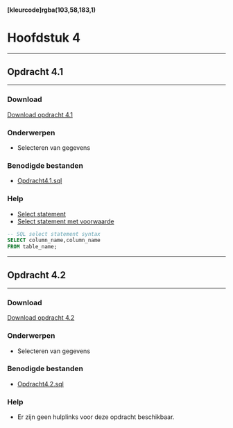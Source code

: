 #### [kleurcode]rgba(103,58,183,1)

# Hoofdstuk 4

---
## Opdracht 4.1
---

### Download
<a href="https://elo.kw1c.nl/CMS/Studie/811%20ICT-Academie/811%20VakkenInhoud/%5BB.26%20SQL%5D%20SQL%20%20Databases/25187%20%C2%A0%20Applicatie-%20en%20mediaontwikkelaar/Periode%2003/Productie/02.%20Opdrachten/Hoofdstuk04/Opdracht%204.1.pdf" target="_blank">Download opdracht 4.1</a>

### Onderwerpen
*   Selecteren van gegevens

### Benodigde bestanden
*   <a href="https://elo.kw1c.nl/CMS/Studie/811%20ICT-Academie/811%20VakkenInhoud/%5BB.26%20SQL%5D%20SQL%20%20Databases/25187%20%C2%A0%20Applicatie-%20en%20mediaontwikkelaar/Periode%2003/Productie/02.%20Opdrachten/Hoofdstuk04/Resources/opdracht4.1.rar" target="_blank">Opdracht4.1.sql </a> 

### Help
*   <a href="https://www.w3schools.com/sql/sql_select.asp" target="_blank">Select statement </a> 
*   <a href="https://www.w3schools.com/sql/sql_where.asp" target="_blank">Select statement met voorwaarde </a>

```sql
-- SQL select statement syntax
SELECT column_name,column_name
FROM table_name;

```

---
## Opdracht 4.2
---

### Download
<a href="https://elo.kw1c.nl/CMS/Studie/811%20ICT-Academie/811%20VakkenInhoud/%5BB.26%20SQL%5D%20SQL%20%20Databases/25187%20%C2%A0%20Applicatie-%20en%20mediaontwikkelaar/Periode%2003/Productie/02.%20Opdrachten/Hoofdstuk03/Opdracht%203.2.pdf" target="_blank">Download opdracht 4.2</a>

### Onderwerpen
*   Selecteren van gegevens

### Benodigde bestanden
*   <a href="https://elo.kw1c.nl/CMS/Studie/811%20ICT-Academie/811%20VakkenInhoud/%5BB.26%20SQL%5D%20SQL%20%20Databases/25187%20%C2%A0%20Applicatie-%20en%20mediaontwikkelaar/Periode%2003/Productie/02.%20Opdrachten/Hoofdstuk04/Resources/opdracht4.2.rar" target="_blank">Opdracht4.2.sql </a> 

### Help
*   Er zijn geen hulplinks voor deze opdracht beschikbaar.